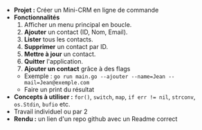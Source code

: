 - **Projet :** Créer un Mini-CRM en ligne de commande
- **Fonctionnalités**
  1. Afficher un menu principal en boucle.
  2. **Ajouter** un contact (ID, Nom, Email).
  3. **Lister** tous les contacts.
  4. **Supprimer** un contact par ID.
  5. **Mettre à jour** un contact.
  6. **Quitter** l'application.
  7. **Ajouter un contact** grâce à des flags
  - Exemple : `go run main.go --ajouter --name=Jean --mail=Jean@exemple.com`
  - Faire un print du résultat
- **Concepts à utiliser :** `for()`, `switch`, `map`, `if err != nil`, `strconv`, `os.Stdin`, `bufio` etc.
- Travail individuel ou par 2
- **Rendu :** un lien d'un repo github avec un Readme correct
